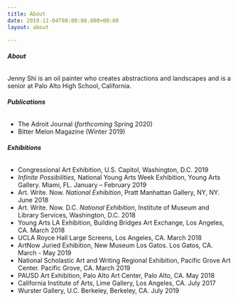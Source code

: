 ```yaml
---
title: About
date: 2019-11-04T08:00:00.000+00:00
layout: about

---
```

<style>
    #about-container h1, h2, h3, h4, h5 {
        /* font size of titles */
        font-size: 20px;
    }

    #about-container p {
    	/* font size of paragraphs */
    	font-size: 15px;
    	/* vertical spaces between lines in a paragraph */
    	line-height: 26px;
    	/* vertical space after the end of a paragraph */
    	margin-bottom: 30px;
    }
    	
    #about-container li {
    	/* font size of bullet points */
    	font-size: 15px;
    	/* vertical spaces between bullet points */
    	margin-bottom: 7.5px;
    	/* vertical spaces between lines inside single bullet point */
    	line-height: 26px;
    }

    #about-container img {
        /* you can change these if you want */
        margin-top: inherit;
        margin-bottom: inherit;
    }
</style>

<!-- if you want to change the photo, change the url in data-src -->
<!-- <img class="lazy" src="/assets/images/lazy.jpg" data-src="/uploads/high6.jpg"> -->

###### **About**

Jenny Shi is an oil painter who creates abstractions and landscapes and is a senior at Palo Alto High School, California.

###### **Publications**

* The Adroit Journal (_forthcoming_ Spring 2020)
* Bitter Melon Magazine (Winter 2019)

###### **Exhibitions**

* Congressional Art Exhibition, U.S. Capitol, Washington, D.C. 2019
* _Infinite Possibilities,_ National Young Arts Week Exhibition, Young Arts Gallery. Miami, FL. January – February 2019
* Art. Write. Now. _National Exhibition_, Pratt Manhattan Gallery, NY, NY. June 2018
* Art. Write. Now. D.C. _National Exhibition_, Institute of Museum and Library Services, Washington, D.C. 2018
* Young Arts LA Exhibition, Building Bridges Art Exchange, Los Angeles, CA. March 2018
* UCLA Royce Hall Large Screens, Los Angeles, CA. March 2018
* ArtNow Juried Exhibition, New Museum Los Gatos. Los Gatos, CA. March - May 2019
* National Scholastic Art and Writing Regional Exhibition, Pacific Grove Art Center. Pacific Grove, CA. March 2019
* PAUSD Art Exhibition, Palo Alto Art Center, Palo Alto, CA. May 2018
* California Institute of Arts, Lime Gallery, Los Angeles, CA. July 2017
* Wurster Gallery, U.C. Berkeley, Berkeley, CA. July 2019